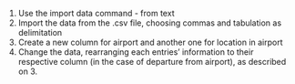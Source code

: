 1. Use the import data command - from text
2. Import the data from the .csv file, choosing commas and tabulation as delimitation
3. Create a new column for airport and another one for location in airport
4. Change the data, rearranging each entries’ information to their respective column (in the case of departure from airport), as described on 3.
